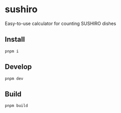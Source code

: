 # sushiro

Easy-to-use calculator for counting SUSHIRO dishes

## Install

```
pnpm i
```

## Develop

```
pnpm dev
```

## Build

```
pnpm build
```
